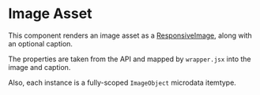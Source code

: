# Image Asset

This component renders an image asset as a [ResponsiveImage](/styleguide/components/responsive-image), along with an optional caption.

The properties are taken from the API and mapped by `wrapper.jsx` into the image and caption.

Also, each instance is a fully-scoped `ImageObject` microdata itemtype.
